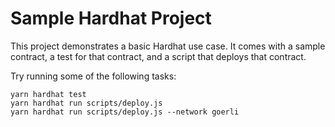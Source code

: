 # Sample Hardhat Project

This project demonstrates a basic Hardhat use case. It comes with a sample contract, a test for that contract, and a script that deploys that contract.

Try running some of the following tasks:

```shell
yarn hardhat test
yarn hardhat run scripts/deploy.js
yarn hardhat run scripts/deploy.js --network goerli 
```
